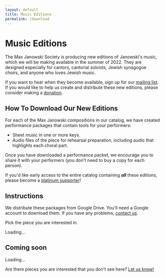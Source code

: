 ```yaml
---
layout: default
title: Music Editions
permalink: /download
---
```


# Music Editions

The Max Janowski Society is producing new editions of Janowski's music,
which we will be making available in the summer of 2022. They are designed
especially for cantors, cantorial soloists, Jewish synagogue choirs, and anyone
who loves Jewish music.

If you want to hear when they become available, sign up for our [mailing list](/subscribe). If you would like to help us create and distribute these new editions, please consider making a [donation](/donate).

## How To Download Our New Editions

For each of the Max Janowski compositions in our catalog, we have created
performance packages that contain tools for your performers:

* Sheet music in one or more keys.
* Audio files of the piece for rehearsal preparation, including audio that highlights each choral part.

Once you have downloaded a performance packet, we encourage you to share it
with your performers (you don't need to buy a copy for each person).

If you'd like early access to the entire catalog containing ***all*** these
editions, please become a [platinum supporter](/platinum)!

## Instructions

We distribute these packages from Google Drive. You'll need a Google account to download them. If you have any problems, [contact us](/contact).

Pick the piece you are interested in.

<div id="editions-list" class="editions-list">
<span class="loading">Loading...</span>
</div>

## Coming soon

<div id="coming-soon-list" class="editions-list">
<span class="loading">Loading...</span>
</div>

Are there pieces you are interested that you don't see here?
[Let us know!](/contact)

<script>
window.onload = e => {
  loadEditionLinks(1, document.getElementById('editions-list'));
  loadEditionLinks(0, document.getElementById('coming-soon-list'));
}

</script>
